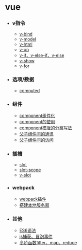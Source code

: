 # vue
- ### v指令
  - [v-bind](v/v-bind.md)
  - [v-model](v/v-model.md)
  - [v-html](v/v-html.md)
  - [v-on](v/v-on.md)
  - [v-if、v-else-if、v-else](v/v-if.md)
  - [v-show](v/v-show.md)
  - [v-for](v/v-for.md)

- ### 选项/数据
  - [computed](v/computed.md)
- ### 组件
  - [component组件化](v/component组件化.md)
  - [component的使用](v/component的使用.md)
  - [component模版的分离写法](v/component分离写法.md)
  - [父子组件间的通讯](v/父子组件的通信.md)
  - [父子组件间的访问](v/父子组件的访问.md)
- ### 插槽
  - [slot](v/slot.md)
  - [slot-scope](v/slot-scope.md)
  - [v-slot](v/v-slot.md)
- ### webpack  
  - [webpack插件](v/webpack插件.md)
  - [搭建本地服务器](v/搭建本地服务器.md)
- ### 其他
  - [ES6语法](v/ES6.md)
  - [js捕获、冒泡事件](v/jsBubble.md)
  - [高阶函数filter、map、reduce](v/高阶函数.md)